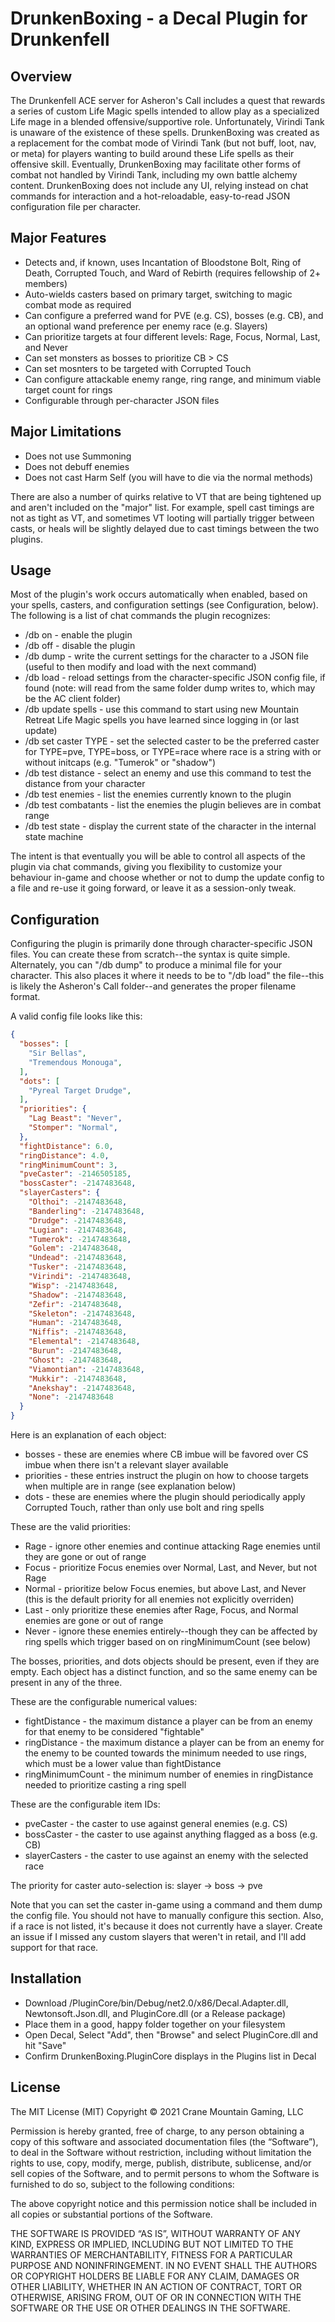 # DrunkenBoxing - a Decal Plugin for Drunkenfell

## Overview

The Drunkenfell ACE server for Asheron's Call includes a quest that rewards a series of custom Life Magic spells intended to allow play as a specialized Life mage in a blended offensive/supportive role. Unfortunately, Virindi Tank is unaware of the existence of these spells. DrunkenBoxing was created as a replacement for the combat mode of Virindi Tank (but not buff, loot, nav, or meta) for players wanting to build around these Life spells as their offensive skill. Eventually, DrunkenBoxing may facilitate other forms of combat not handled by Virindi Tank, including my own battle alchemy content. DrunkenBoxing does not include any UI, relying instead on chat commands for interaction and a hot-reloadable, easy-to-read JSON configuration file per character.

## Major Features

* Detects and, if known, uses Incantation of Bloodstone Bolt, Ring of Death, Corrupted Touch, and Ward of Rebirth (requires fellowship of 2+ members)
* Auto-wields casters based on primary target, switching to magic combat mode as required
* Can configure a preferred wand for PVE (e.g. CS), bosses (e.g. CB), and an optional wand preference per enemy race (e.g. Slayers)
* Can prioritize targets at four different levels: Rage, Focus, Normal, Last, and Never
* Can set monsters as bosses to prioritize CB > CS
* Can set mosnters to be targeted with Corrupted Touch
* Can configure attackable enemy range, ring range, and minimum viable target count for rings
* Configurable through per-character JSON files

## Major Limitations

* Does not use Summoning
* Does not debuff enemies
* Does not cast Harm Self (you will have to die via the normal methods)

There are also a number of quirks relative to VT that are being tightened up and aren't included on the "major" list. For example, spell cast timings are not as tight as VT, and sometimes VT looting will partially trigger between casts, or heals will be slightly delayed due to cast timings between the two plugins.

## Usage

Most of the plugin's work occurs automatically when enabled, based on your spells, casters, and configuration settings (see Configuration, below). The following is a list of chat commands the plugin recognizes:

* /db on - enable the plugin
* /db off - disable the plugin
* /db dump - write the current settings for the character to a JSON file (useful to then modify and load with the next command)
* /db load - reload settings from the character-specific JSON config file, if found (note: will read from the same folder dump writes to, which may be the AC client folder)
* /db update spells - use this command to start using new Mountain Retreat Life Magic spells you have learned since logging in (or last update)
* /db set caster TYPE - set the selected caster to be the preferred caster for TYPE=pve, TYPE=boss, or TYPE=race where race is a string with or without initcaps (e.g. "Tumerok" or "shadow")
* /db test distance - select an enemy and use this command to test the distance from your character
* /db test enemies - list the enemies currently known to the plugin
* /db test combatants - list the enemies the plugin believes are in combat range
* /db test state - display the current state of the character in the internal state machine

The intent is that eventually you will be able to control all aspects of the plugin via chat commands, giving you flexibility to customize your behaviour in-game and choose whether or not to dump the update config to a file and re-use it going forward, or leave it as a session-only tweak.

## Configuration

Configuring the plugin is primarily done through character-specific JSON files. You can create these from scratch--the syntax is quite simple. Alternately, you can "/db dump" to produce a minimal file for your character. This also places it where it needs to be to "/db load" the file--this is likely the Asheron's Call folder--and generates the proper filename format.

A valid config file looks like this:

```json
{
  "bosses": [
    "Sir Bellas",
    "Tremendous Monouga",
  ],
  "dots": [
    "Pyreal Target Drudge",
  ],
  "priorities": {
    "Lag Beast": "Never",
    "Stomper": "Normal",
  },
  "fightDistance": 6.0,
  "ringDistance": 4.0,
  "ringMinimumCount": 3,
  "pveCaster": -2146505185,
  "bossCaster": -2147483648,
  "slayerCasters": {
    "Olthoi": -2147483648,
    "Banderling": -2147483648,
    "Drudge": -2147483648,
    "Lugian": -2147483648,
    "Tumerok": -2147483648,
    "Golem": -2147483648,
    "Undead": -2147483648,
    "Tusker": -2147483648,
    "Virindi": -2147483648,
    "Wisp": -2147483648,
    "Shadow": -2147483648,
    "Zefir": -2147483648,
    "Skeleton": -2147483648,
    "Human": -2147483648,
    "Niffis": -2147483648,
    "Elemental": -2147483648,
    "Burun": -2147483648,
    "Ghost": -2147483648,
    "Viamontian": -2147483648,
    "Mukkir": -2147483648,
    "Anekshay": -2147483648,
    "None": -2147483648
  }
}
```

Here is an explanation of each object:
* bosses - these are enemies where CB imbue will be favored over CS imbue when there isn't a relevant slayer available
* priorities - these entries instruct the plugin on how to choose targets when multiple are in range (see explanation below)
* dots - these are enemies where the plugin should periodically apply Corrupted Touch, rather than only use bolt and ring spells

These are the valid priorities:
* Rage - ignore other enemies and continue attacking Rage enemies until they are gone or out of range
* Focus - prioritize Focus enemies over Normal, Last, and Never, but not Rage
* Normal - prioritize below Focus enemies, but above Last, and Never (this is the default priority for all enemies not explicitly overriden)
* Last - only prioritize these enemies after Rage, Focus, and Normal enemies are gone or out of range
* Never - ignore these enemies entirely--though they can be affected by ring spells which trigger based on on ringMinimumCount (see below)

The bosses, priorities, and dots objects should be present, even if they are empty. Each object has a distinct function, and so the same enemy can be present in any of the three.

These are the configurable numerical values:
* fightDistance - the maximum distance a player can be from an enemy for that enemy to be considered "fightable"
* ringDistance - the maximum distance a player can be from an enemy for the enemy to be counted towards the minimum needed to use rings, which must be a lower value than fightDistance
* ringMinimumCount - the minimum number of enemies in ringDistance needed to prioritize casting a ring spell

These are the configurable item IDs:
* pveCaster - the caster to use against general enemies (e.g. CS)
* bossCaster - the caster to use against anything flagged as a boss (e.g. CB)
* slayerCasters - the caster to use against an enemy with the selected race

The priority for caster auto-selection is: slayer -> boss -> pve

Note that you can set the caster in-game using a command and them dump the config file. You should not have to manually configure this section. Also, if a race is not listed, it's because it does not currently have a slayer. Create an issue if I missed any custom slayers that weren't in retail, and I'll add support for that race.

## Installation

* Download /PluginCore/bin/Debug/net2.0/x86/Decal.Adapter.dll, Newtonsoft.Json.dll, and PluginCore.dll (or a Release package)
* Place them in a good, happy folder together on your filesystem
* Open Decal, Select "Add", then "Browse" and select PluginCore.dll and hit "Save"
* Confirm DrunkenBoxing.PluginCore displays in the Plugins list in Decal

## License

The MIT License (MIT)
Copyright © 2021 Crane Mountain Gaming, LLC

Permission is hereby granted, free of charge, to any person obtaining a copy of this software and associated documentation files (the “Software”), to deal in the Software without restriction, including without limitation the rights to use, copy, modify, merge, publish, distribute, sublicense, and/or sell copies of the Software, and to permit persons to whom the Software is furnished to do so, subject to the following conditions:

The above copyright notice and this permission notice shall be included in all copies or substantial portions of the Software.

THE SOFTWARE IS PROVIDED “AS IS”, WITHOUT WARRANTY OF ANY KIND, EXPRESS OR IMPLIED, INCLUDING BUT NOT LIMITED TO THE WARRANTIES OF MERCHANTABILITY, FITNESS FOR A PARTICULAR PURPOSE AND NONINFRINGEMENT. IN NO EVENT SHALL THE AUTHORS OR COPYRIGHT HOLDERS BE LIABLE FOR ANY CLAIM, DAMAGES OR OTHER LIABILITY, WHETHER IN AN ACTION OF CONTRACT, TORT OR OTHERWISE, ARISING FROM, OUT OF OR IN CONNECTION WITH THE SOFTWARE OR THE USE OR OTHER DEALINGS IN THE SOFTWARE.